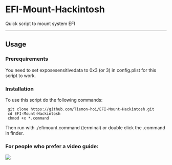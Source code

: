 # EFI-Mount-Hackintosh
Quick script to mount system EFI 

***

## Usage

### Prerequirements
You need to set exposesensitivedata to 0x3 (or 3) in config.plist for this script to work.

### Installation
To use this script do the following commands:
    
     
     git clone https://github.com/Tiemon-hoi/EFI-Mount-Hackintosh.git
     cd EFI-Mount-Hackintosh
     chmod +x *.command
Then run with ./efimount.command (terminal) or double click the .command in finder.
     
### For people who prefer a video guide:
![](https://gifyu.com/image/ZVbz)
